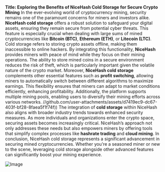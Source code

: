 **Title: Exploring the Benefits of NiceHash Cold Storage for Secure Crypto Mining**
In the ever-evolving world of cryptocurrency mining, security remains one of the paramount concerns for miners and investors alike. **NiceHash cold storage** offers a robust solution to safeguard your digital assets, ensuring they remain secure from potential cyber threats. This feature is especially crucial when dealing with large sums of mined cryptocurrencies like **Bitcoin (BTC)**, **Ethereum (ETH)**, or **Litecoin (LTC)**. 
Cold storage refers to storing crypto assets offline, making them inaccessible to online hackers. By integrating this functionality, **NiceHash** provides miners with peace of mind while they focus on their mining operations. The ability to store mined coins in a secure environment reduces the risk of theft, which is particularly important given the volatile nature of the crypto market.
Moreover, **NiceHash cold storage** complements other essential features such as **profit switching**, allowing miners to automatically switch between different algorithms to maximize earnings. This flexibility ensures that miners can adapt to market conditions efficiently, enhancing profitability. Additionally, the platform supports multiple mining pools, enabling users to diversify their mining efforts across various networks.
 //github.com/user-attachments/assets/d7419ec9-dc67-403f-bf28-8faea5f1f74f))
The integration of **cold storage** within NiceHash also aligns with broader industry trends towards enhanced security measures. As more individuals and organizations enter the crypto space, securing assets becomes increasingly critical. NiceHash’s approach not only addresses these needs but also empowers miners by offering tools that simplify complex processes like **hashrate trading** and **cloud mining**.
In conclusion, NiceHash cold storage represents a significant advancement in securing mined cryptocurrencies. Whether you're a seasoned miner or new to the scene, leveraging cold storage alongside other advanced features can significantly boost your mining experience.


![Image](https://github.com/user-attachments/assets/d7419ec9-dc67-403f-bf28-8faea5f1f74f)